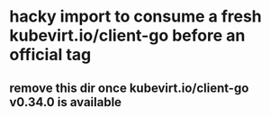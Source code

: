# hacky import to consume a fresh kubevirt.io/client-go before an official tag
## remove this dir once kubevirt.io/client-go v0.34.0 is available
